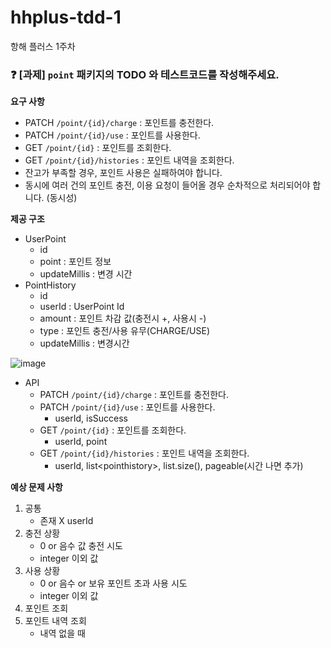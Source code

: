 # hhplus-tdd-1
항해 플러스 1주차

### ❓ [과제] `point` 패키지의 TODO 와 테스트코드를 작성해주세요.

**요구 사항**

- PATCH  `/point/{id}/charge` : 포인트를 충전한다.
- PATCH `/point/{id}/use` : 포인트를 사용한다.
- GET `/point/{id}` : 포인트를 조회한다.
- GET `/point/{id}/histories` : 포인트 내역을 조회한다.
- 잔고가 부족할 경우, 포인트 사용은 실패하여야 합니다.
- 동시에 여러 건의 포인트 충전, 이용 요청이 들어올 경우 순차적으로 처리되어야 합니다. (동시성)


**제공 구조**
- UserPoint
  - id
  - point : 포인트 정보
  - updateMillis : 변경 시간
- PointHistory
  - id
  - userId : UserPoint Id
  - amount : 포인트 차감 값(충전시 +, 사용시 -)
  - type : 포인트 충전/사용 유무(CHARGE/USE)
  - updateMillis : 변경시간

![image](https://github.com/faulty337/hhplus-tdd-1/assets/37091532/ee58359a-cbe2-426e-8c3f-fa6d5d8769b2)
- API
  - PATCH  `/point/{id}/charge` : 포인트를 충전한다.
  - PATCH `/point/{id}/use` : 포인트를 사용한다.
    - userId, isSuccess
  - GET `/point/{id}` : 포인트를 조회한다.
    - userId, point
  - GET `/point/{id}/histories` : 포인트 내역을 조회한다.
    - userId, list\<pointhistory\>, list.size(), pageable(시간 나면 추가)

**예상 문제 사항**
1. 공통
   - 존재 X userId
3. 충전 상황
   - 0 or 음수 값 충전 시도
   - integer 이외 값
4. 사용 상황
   - 0 or 음수 or 보유 포인트 초과 사용 시도
   - integer 이외 값
5. 포인트 조회
6. 포인트 내역 조회
   - 내역 없을 때
